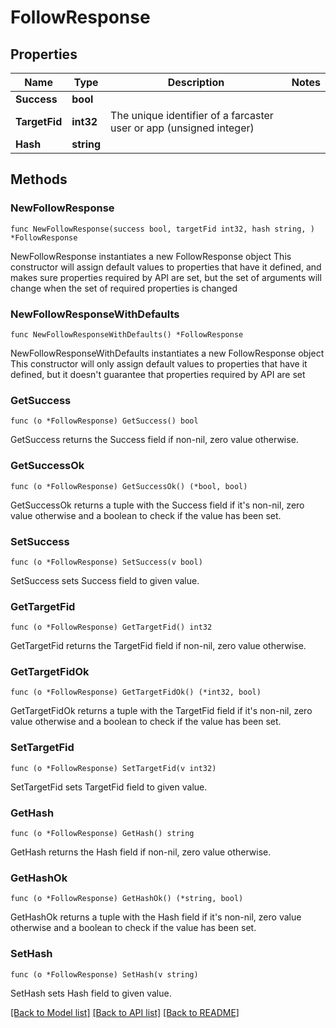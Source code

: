 # FollowResponse

## Properties

Name | Type | Description | Notes
------------ | ------------- | ------------- | -------------
**Success** | **bool** |  | 
**TargetFid** | **int32** | The unique identifier of a farcaster user or app (unsigned integer) | 
**Hash** | **string** |  | 

## Methods

### NewFollowResponse

`func NewFollowResponse(success bool, targetFid int32, hash string, ) *FollowResponse`

NewFollowResponse instantiates a new FollowResponse object
This constructor will assign default values to properties that have it defined,
and makes sure properties required by API are set, but the set of arguments
will change when the set of required properties is changed

### NewFollowResponseWithDefaults

`func NewFollowResponseWithDefaults() *FollowResponse`

NewFollowResponseWithDefaults instantiates a new FollowResponse object
This constructor will only assign default values to properties that have it defined,
but it doesn't guarantee that properties required by API are set

### GetSuccess

`func (o *FollowResponse) GetSuccess() bool`

GetSuccess returns the Success field if non-nil, zero value otherwise.

### GetSuccessOk

`func (o *FollowResponse) GetSuccessOk() (*bool, bool)`

GetSuccessOk returns a tuple with the Success field if it's non-nil, zero value otherwise
and a boolean to check if the value has been set.

### SetSuccess

`func (o *FollowResponse) SetSuccess(v bool)`

SetSuccess sets Success field to given value.


### GetTargetFid

`func (o *FollowResponse) GetTargetFid() int32`

GetTargetFid returns the TargetFid field if non-nil, zero value otherwise.

### GetTargetFidOk

`func (o *FollowResponse) GetTargetFidOk() (*int32, bool)`

GetTargetFidOk returns a tuple with the TargetFid field if it's non-nil, zero value otherwise
and a boolean to check if the value has been set.

### SetTargetFid

`func (o *FollowResponse) SetTargetFid(v int32)`

SetTargetFid sets TargetFid field to given value.


### GetHash

`func (o *FollowResponse) GetHash() string`

GetHash returns the Hash field if non-nil, zero value otherwise.

### GetHashOk

`func (o *FollowResponse) GetHashOk() (*string, bool)`

GetHashOk returns a tuple with the Hash field if it's non-nil, zero value otherwise
and a boolean to check if the value has been set.

### SetHash

`func (o *FollowResponse) SetHash(v string)`

SetHash sets Hash field to given value.



[[Back to Model list]](../README.md#documentation-for-models) [[Back to API list]](../README.md#documentation-for-api-endpoints) [[Back to README]](../README.md)


